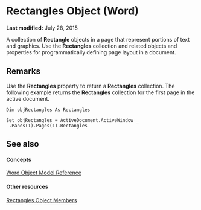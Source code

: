 
# Rectangles Object (Word)

 **Last modified:** July 28, 2015

A collection of  **Rectangle** objects in a page that represent portions of text and graphics. Use the **Rectangles** collection and related objects and properties for programmatically defining page layout in a document.

## Remarks

Use the  **Rectangles** property to return a **Rectangles** collection. The following example returns the **Rectangles** collection for the first page in the active document.


```
Dim objRectangles As Rectangles 
 
Set objRectangles = ActiveDocument.ActiveWindow _ 
 .Panes(1).Pages(1).Rectangles
```


## See also


#### Concepts


 [Word Object Model Reference](be452561-b436-bb9b-6f94-3faa9a74a6fd.md)
#### Other resources


 [Rectangles Object Members](d517959a-7551-e5d3-d732-31b2124b3e4f.md)
